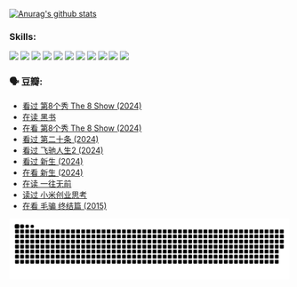 
[![Anurag's github stats](https://github-readme-stats.vercel.app/api?username=w940853815)](https://github.com/anuraghazra/github-readme-stats)

### Skills:

<code><img height="32" src="https://cdn.jsdelivr.net/npm/simple-icons@v5/icons/python.svg"></code>
<code><img height="32" src="https://cdn.jsdelivr.net/npm/simple-icons@v5/icons/javascript.svg"></code>
<code><img height="32" src="https://cdn.jsdelivr.net/npm/simple-icons@v5/icons/django.svg"></code>
<code><img height="32" src="https://cdn.jsdelivr.net/npm/simple-icons@v5/icons/flask.svg"></code>
<code><img height="32" src="https://cdn.jsdelivr.net/npm/simple-icons@v5/icons/vuetify.svg"></code>
<code><img height="32" src="https://cdn.jsdelivr.net/npm/simple-icons@v5/icons/git.svg"></code>
<code><img height="32" src="https://cdn.jsdelivr.net/npm/simple-icons@v5/icons/docker.svg"></code>
<code><img height="32" src="https://cdn.jsdelivr.net/npm/simple-icons@v5/icons/postgresql.svg"></code>
<code><img height="32" src="https://cdn.jsdelivr.net/npm/simple-icons@v5/icons/elasticsearch.svg"></code>
<code><img height="32" src="https://cdn.jsdelivr.net/npm/simple-icons@v5/icons/macos.svg"></code>
<code><img height="32" src="https://cdn.jsdelivr.net/npm/simple-icons@v5/icons/linux.svg"></code>

### 🗣 豆瓣:

<!-- DOUBAN-ACTIVITIES:START -->
- [看过 第8个秀 The 8 Show‎ (2024)](https://www.douban.com/people/136069238/status/4622960077/?_i=17150473)
- [在读 黑书](https://www.douban.com/people/136069238/status/4621189759/?_i=17150473)
- [在看 第8个秀 The 8 Show‎ (2024)](https://www.douban.com/people/136069238/status/4619801154/?_i=17150473)
- [看过 第二十条‎ (2024)](https://www.douban.com/people/136069238/status/4618624208/?_i=17150473)
- [看过 飞驰人生2‎ (2024)](https://www.douban.com/people/136069238/status/4616048805/?_i=17150473)
- [看过 新生‎ (2024)](https://www.douban.com/people/136069238/status/4612373431/?_i=17150473)
- [在看 新生‎ (2024)](https://www.douban.com/people/136069238/status/4607441062/?_i=17150473)
- [在读 一往无前](https://www.douban.com/people/136069238/status/4590507310/?_i=17150473)
- [读过 小米创业思考](https://www.douban.com/people/136069238/status/4590506983/?_i=17150473)
- [在看 毛骗 终结篇‎ (2015)](https://www.douban.com/people/136069238/status/4581971924/?_i=17150473)
<!-- DOUBAN-ACTIVITIES:END -->


![Snake animation](https://raw.githubusercontent.com/w940853815/w940853815/output/github-contribution-grid-snake.svg)

<!--
**w940853815/w940853815** is a ✨ _special_ ✨ repository because its `README.md` (this file) appears on your GitHub profile.

Here are some ideas to get you started:

- 🔭 I’m currently working on ...
- 🌱 I’m currently learning ...
- 👯 I’m looking to collaborate on ...
- 🤔 I’m looking for help with ...
- 💬 Ask me about ...
- 📫 How to reach me: ...
- 😄 Pronouns: ...
- ⚡ Fun fact: ...
-->
